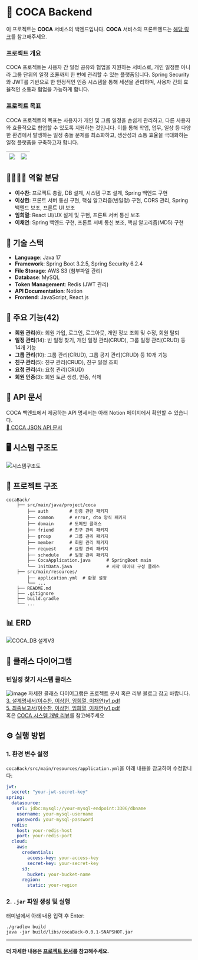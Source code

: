 
# 📅 COCA Backend

이 프로젝트는 **COCA** 서비스의 백엔드입니다. 
**COCA** 서비스의 프론트엔드는 [해당 링크](https://github.com//KRSuchan/COCA-Frontend-v2/)를 참고해주세요.
### 프로젝트 개요
COCA 프로젝트는 사용자 간 일정 공유와 협업을 지원하는 서비스로, 개인 일정뿐 아니라 그룹 단위의 일정 조율까지 한 번에 관리할 수 있는 플랫폼입니다.
Spring Security와 JWT를 기반으로 한 안정적인 인증 시스템을 통해 세션을 관리하며, 사용자 간의 효율적인 소통과 협업을 가능하게 합니다.
### 프로젝트 목표
COCA 프로젝트의 목표는 사용자가 개인 및 그룹 일정을 손쉽게 관리하고, 다른 사용자와 효율적으로 협업할 수 있도록 지원하는 것입니다.
이를 통해 학업, 업무, 일상 등 다양한 환경에서 발생하는 일정 충돌 문제를 최소화하고, 생산성과 소통 효율을 극대화하는 일정 플랫폼을 구축하고자 합니다.

![](https://github.com/user-attachments/assets/b564ebf3-897d-4df5-977e-cfb3139599e1) | ![](https://github.com/user-attachments/assets/34cdc9da-fb51-4963-b57d-00a8c95764d6)
---|---|

## 👨‍💻👩‍💻 역할 분담
- **이수찬**: 프로젝트 총괄, DB 설계, 시스템 구조 설계, Spring 백엔드 구현  
- **이상헌**: 프론트 서버 통신 구현, 핵심 알고리즘(빈일정) 구현, CORS 관리, Spring 백엔드 보조, 프론트 UI 보조  
- **임희열**: React UI/UX 설계 및 구현, 프론트 서버 통신 보조  
- **이채연**: Spring 백엔드 구현, 프론트 서버 통신 보조, 핵심 알고리즘(MD5) 구현  

## 🚀 기술 스택
- **Language**: Java 17
- **Framework**: Spring Boot 3.2.5, Spring Security 6.2.4
- **File Storage**: AWS S3 (첨부파일 관리)
- **Database**: MySQL
- **Token Management**: Redis (JWT 관리)
- **API Documentation**: Notion
- **Frontend**: JavaScript, React.js

## 📌 주요 기능(42) 
- **회원 관리**(6): 회원 가입, 로그인, 로그아웃, 개인 정보 조회 및 수정, 회원 탈퇴
- **일정 관리**(14): 빈 일정 찾기, 개인 일정 관리(CRUD), 그룹 일정 관리(CRUD) 등 14개 기능
- **그룹 관리**(10): 그룹 관리(CRUD), 그룹 공지 관리(CRUD) 등 10개 기능
- **친구 관리**(5): 친구 관리(CRUD), 친구 일정 조회
- **요청 관리**(4): 요청 관리(CRUD)
- **회원 인증**(3): 회원 토큰 생성, 인증, 삭제

## 📖 API 문서  
COCA 백엔드에서 제공하는 API 명세서는 아래 Notion 페이지에서 확인할 수 있습니다.  
[📄 COCA JSON API 문서](https://bitter-nut-ad9.notion.site/COCA-Json-API-Doc-1b7328d2c5d94c058f0bacc363d484e8)

## 🖥️ 시스템 구조도
![시스템구조도](https://github.com/user-attachments/assets/24f5f984-5380-4cfb-9127-7f36710438d3)

## 📂 프로젝트 구조
```
cocaBack/
    ├── src/main/java/project/coca
        ├── auth        # 인증 관련 패키지
        ├── common      # error, dto 양식 패키지
        ├── domain      # 도메인 클래스
        ├── friend      # 친구 관리 패키지
        ├── group       # 그룹 관리 패키지
        ├── member      # 회원 관리 패키지
        ├── request     # 요청 관리 패키지
        ├── schedule    # 일정 관리 패키지
        ├── CocaApplication.java      # SpringBoot main
        └── InitData.java             # 시작 데이터 구성 클래스
    ├── src/main/resources/
        ├── application.yml  # 환경 설정
        └── ...
    ├── README.md
    ├── .gitignore
    ├── build.gradle
    └── ...
```
## 📊 ERD  
![COCA_DB 설계V3](https://github.com/user-attachments/assets/5ee2763c-56c9-4e09-9320-d15bb307c0bc)

## 🧱 클래스 다이어그램
### 빈일정 찾기 시스템 클래스
![image](https://github.com/user-attachments/assets/6872a2a2-3b63-4f8c-9ce1-b0907c6cf2b5)
자세한 클래스 다이어그램은 프로젝트 문서 혹은 리뷰 블로그 참고 바랍니다.  
[3. 설계명세서(이수찬, 이상헌, 임희열, 이채연)v1.pdf](https://github.com/KRSuchan/COCA-Backend-v2/blob/main/documents/3.%20%E1%84%89%E1%85%A5%E1%86%AF%E1%84%80%E1%85%A8%E1%84%86%E1%85%A7%E1%86%BC%E1%84%89%E1%85%A6%E1%84%89%E1%85%A5(%E1%84%8B%E1%85%B5%E1%84%89%E1%85%AE%E1%84%8E%E1%85%A1%E1%86%AB%2C%20%E1%84%8B%E1%85%B5%E1%84%89%E1%85%A1%E1%86%BC%E1%84%92%E1%85%A5%E1%86%AB%2C%20%E1%84%8B%E1%85%B5%E1%86%B7%E1%84%92%E1%85%B4%E1%84%8B%E1%85%A7%E1%86%AF%2C%20%E1%84%8B%E1%85%B5%E1%84%8E%E1%85%A2%E1%84%8B%E1%85%A7%E1%86%AB)v1.pdf)    
[5. 최종보고서(이수찬, 이상헌, 임희열, 이채연)v1.pdf](https://github.com/KRSuchan/COCA-Backend-v2/blob/main/documents/5.%20%E1%84%8E%E1%85%AC%E1%84%8C%E1%85%A9%E1%86%BC%E1%84%87%E1%85%A9%E1%84%80%E1%85%A9%E1%84%89%E1%85%A5(%E1%84%8B%E1%85%B5%E1%84%89%E1%85%AE%E1%84%8E%E1%85%A1%E1%86%AB%2C%20%E1%84%8B%E1%85%B5%E1%84%89%E1%85%A1%E1%86%BC%E1%84%92%E1%85%A5%E1%86%AB%2C%20%E1%84%8B%E1%85%B5%E1%86%B7%E1%84%92%E1%85%B4%E1%84%8B%E1%85%A7%E1%86%AF%2C%20%E1%84%8B%E1%85%B5%E1%84%8E%E1%85%A2%E1%84%8B%E1%85%A7%E1%86%AB)v1.pdf)  
혹은 [COCA 시스템 개발 리뷰](https://velog.io/@lsc4814/COCA-v1-%EA%B5%AC%ED%98%84-%EC%8B%9C%EC%8A%A4%ED%85%9C-%EB%A6%AC%EB%B7%B0)를 참고해주세요

## ⚙️ 실행 방법
### 1. 환경 변수 설정
`cocaBack/src/main/resources/application.yml`을 아래 내용을 참고하여 수정합니다:
```yaml
jwt:
  secret: "your-jwt-secret-key"
spring:
  datasource:
    url: jdbc:mysql://your-mysql-endpoint:3306/dbname
    username: your-mysql-username
    password: your-mysql-password
  redis:
    host: your-redis-host
    port: your-redis-port
  cloud:
    aws:
      credentials:
        access-key: your-access-key
        secret-key: your-secret-key
      s3:
        bucket: your-bucket-name
      region:
        static: your-region
```
### 2. `.jar` 파일 생성 및 실행
터미널에서 아래 내용 입력 후 Enter:
``` 
./gradlew build
java -jar build/libs/cocaBack-0.0.1-SNAPSHOT.jar
```
---
#### 더 자세한 내용은 [프로젝트 문서](https://github.com/KRSuchan/COCA-Backend-v2/tree/main/documents)를 참고해주세요.
